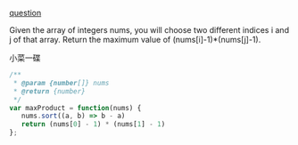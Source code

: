 [question](https://leetcode.com/problems/maximum-product-of-two-elements-in-an-array)

Given the array of integers nums, you will choose two different indices i and j of that array. Return the maximum value of (nums[i]-1)*(nums[j]-1).

小菜一碟

```js
/**
 * @param {number[]} nums
 * @return {number}
 */
var maxProduct = function(nums) {
   nums.sort((a, b) => b - a)
   return (nums[0] - 1) * (nums[1] - 1)
};
```
